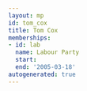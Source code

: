 ```yaml
---
layout: mp
id: tom_cox
title: Tom Cox
memberships:
- id: lab
  name: Labour Party
  start: 
  end: '2005-03-18'
autogenerated: true
---
```

